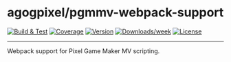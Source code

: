# agogpixel/pgmmv-webpack-support

[![Build & Test](https://github.com/agogpixel/pgmmv-webpack-support/actions/workflows/build-and-test.yml/badge.svg)](https://github.com/agogpixel/pgmmv-webpack-support/actions/workflows/build-and-test.yml)
[![Coverage](https://img.shields.io/endpoint?url=https://gist.githubusercontent.com/kidthales/8783260504aa23bb1c4dd36f0ba3be01/raw/pgmmv-webpack-support__heads_main.json)](https://agogpixel.github.io/pgmmv-webpack-support/coverage)
[![Version](https://img.shields.io/npm/v/@agogpixel/pgmmv-webpack-support.svg)](https://npmjs.org/package/@agogpixel/pgmmv-webpack-support)
[![Downloads/week](https://img.shields.io/npm/dw/@agogpixel/pgmmv-webpack-support.svg)](https://npmjs.org/package/@agogpixel/pgmmv-webpack-support)
[![License](https://img.shields.io/npm/l/@agogpixel/pgmmv-webpack-support.svg)](https://github.com/agogpixel/pgmmv-webpack-support/blob/main/LICENSE)

<hr>

Webpack support for Pixel Game Maker MV scripting.
